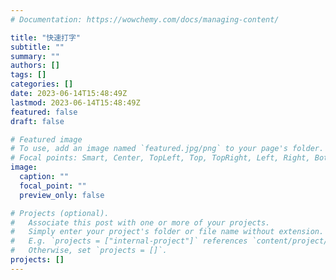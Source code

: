 ```yaml
---
# Documentation: https://wowchemy.com/docs/managing-content/

title: "快速打字"
subtitle: ""
summary: ""
authors: []
tags: []
categories: []
date: 2023-06-14T15:48:49Z
lastmod: 2023-06-14T15:48:49Z
featured: false
draft: false

# Featured image
# To use, add an image named `featured.jpg/png` to your page's folder.
# Focal points: Smart, Center, TopLeft, Top, TopRight, Left, Right, BottomLeft, Bottom, BottomRight.
image:
  caption: ""
  focal_point: ""
  preview_only: false

# Projects (optional).
#   Associate this post with one or more of your projects.
#   Simply enter your project's folder or file name without extension.
#   E.g. `projects = ["internal-project"]` references `content/project/deep-learning/index.md`.
#   Otherwise, set `projects = []`.
projects: []
---
```

